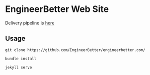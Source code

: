 # EngineerBetter Web Site

Delivery pipeline is [here](https://ci.engineerbetter.com/pipelines/engineerbetter-com)

Usage
--

```
git clone https://github.com/EngineerBetter/engineerbetter.com/

bundle install

jekyll serve
```
